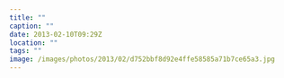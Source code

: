 ```yaml
---
title: ""
caption: ""
date: 2013-02-10T09:29Z
location: ""
tags: ""
image: /images/photos/2013/02/d752bbf8d92e4ffe58585a71b7ce65a3.jpg
---
```

